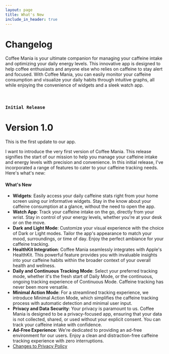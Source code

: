 ```yaml
---
layout: page
title: What's New
include_in_header: true
---
```


# Changelog


Coffee Mania is your ultimate companion for managing your caffeine intake and optimizing your daily energy levels. This innovative app is designed to help coffee enthusiasts and anyone else who relies on caffeine to stay alert and focused. With Coffee Mania, you can easily monitor your caffeine consumption and visualize your daily habits through intuitive graphs, all while enjoying the convenience of widgets and a sleek watch app.


<br>

### `Initial Release`
# **Version 1.0**
This is the first update to our app. 


I want to introduce the very first version of Coffee Mania. This release signifies the start of our mission to help you manage your caffeine intake and energy levels with precision and convenience. In this initial release, I've incorporated a range of features to cater to your caffeine tracking needs. Here's what's new:




#### What's New
- **Widgets**: Easily access your daily caffeine stats right from your home screen using our informative widgets. Stay in the know about your caffeine consumption at a glance, without the need to open the app.
- **Watch App**: Track your caffeine intake on the go, directly from your wrist. Stay in control of your energy levels, whether you're at your desk or on the move.
- **Dark and Light Mode**: Customize your visual experience with the choice of Dark or Light modes. Tailor the app's appearance to match your mood, surroundings, or time of day. Enjoy the perfect ambiance for your caffeine tracking.
- **HealthKit Integration**: Coffee Mania seamlessly integrates with Apple's HealthKit. This powerful feature provides you with invaluable insights into your caffeine habits within the broader context of your overall health and wellness.
- **Daily and Continuous Tracking Mode**: Select your preferred tracking mode, whether it's the fresh start of Daily Mode, or the continuous, ongoing tracking experience of Continuous Mode. Caffeine tracking has never been more versatile.
- **Minimal Action Mode**: For a streamlined tracking experience, we introduce Minimal Action Mode, which simplifies the caffeine tracking process with automatic detection and minimal user input.
- **Privacy and Data Security**: Your privacy is paramount to us. Coffee Mania is designed to be a privacy-focused app, ensuring that your data is not collected, shared, or used without your explicit consent. You can track your caffeine intake with confidence.
- **Ad-Free Experience**: We're dedicated to providing an ad-free environment for our users. Enjoy a clean and distraction-free caffeine tracking experience with zero interruptions.
- [Changes to Privacy Policy](/privacypolicy)


<br>

